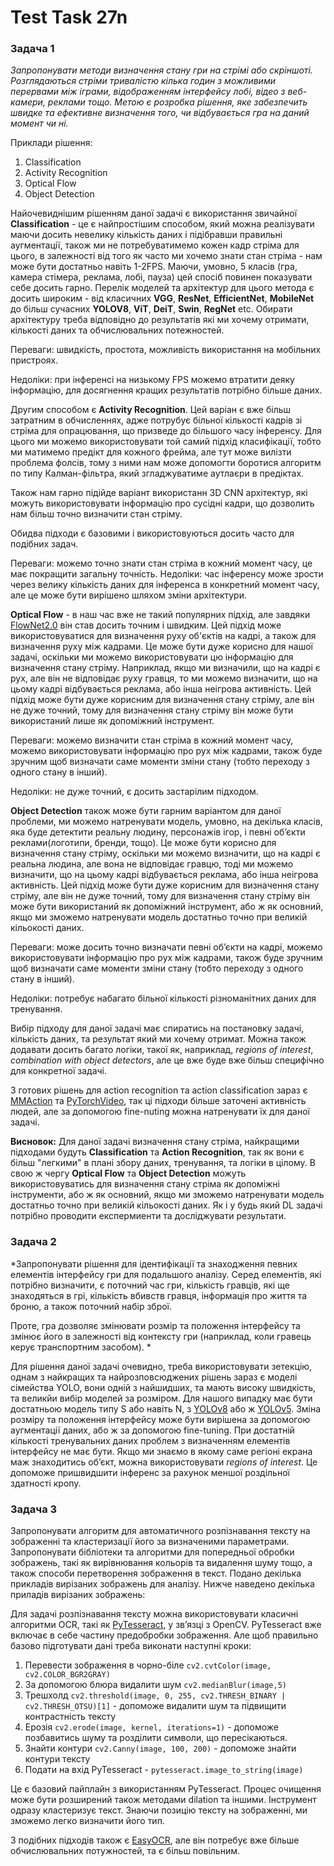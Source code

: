 # Test Task 27n

### Задача 1
*Запропонувати методи визначення стану гри на стрімі або скріншоті. Розглядаються стріми тривалістю кілька годин з можливими перервами між іграми, відображенням інтерфейсу лобі, відео з веб-камери, реклами тощо. Метою є розробка рішення, яке забезпечить швидке та ефективне визначення того, чи відбувається гра на даний момент чи ні.*

Приклади рішення:

1. Classification
2. Activity Recognition 
3. Optical Flow
4. Object Detection

Найочевиднішим рішенням даної задачі є використання звичайної **Classification** - це є найпростішим способом, який можна реалізувати маючи досить невелику кількість даних і підібравши правильні аугментації, також ми не потребуватимемо кожен кадр стріма для цього, в залежності від того як часто ми хочемо знати стан стріма - нам може бути достатньо навіть 1-2FPS. Маючи, умовно, 5 класів (гра, камера стімера, реклама, лобі, пауза) цей спосіб повинен показувати себе досить гарно. Перелік моделей та архітектур для цього метода є досить широким - від класичних **VGG**, **ResNet**, **EfficientNet**, **MobileNet** до більш сучасних **YOLOV8**, **ViT**, **DeiT**, **Swin**, **RegNet** etc. Обирати архітектуру треба відповідно до результатів які ми хочему отримати, кількості даних та обчислювальних потежностей.

Переваги: швидкість, простота, можливість використання на мобільних пристроях.

Недоліки: при інференсі на низькому FPS можемо втратити деяку інформацію, для досягнення кращих результатів потрібно більше даних.


Другим способом є **Activity Recognition**. Цей варіан є вже більш затратним в обчисленнях, адже потрубує більної кількості кадрів зі стріма для опрацювання, що призведе до більшого часу інференсу. Для цього ми можемо використовувати той самий підхід класифікації, тобто ми матимемо предікт для кожного фрейма, але тут може вилізти проблема фолсів, тому з ними нам може допомогти боротися алгоритм по типу Калман-фільтра, який згладжуватиме аутлаєри в предіктах.

Також нам гарно підійде варіант використанн 3D CNN архітектур, які можуть використовувати інформацію про сусідні кадри, що дозволить нам більш точно визначити стан стріму.

Обидва підходи є базовими і використовуються досить часто для подібних задач. 

Переваги: можемо точно знати стан стріма в кожний момент часу, це має покращити загальну точність.
Недоліки: час інференсу може зрости через велику кількість даних для інференса в конкретний момент часу, але це може бути вирішено шляхом зміни архітектури.

**Optical Flow** - в наш час вже не такий популярних підхід, але завдяки [FlowNet2.0](https://arxiv.org/pdf/1612.01925.pdf) він став досить точним і швидким. Цей підхід може використовуватися для визначення руху об'єктів на кадрі, а також для визначення руху між кадрами. Це може бути дуже корисно для нашої задачі, оскільки ми можемо використовувати цю інформацію для визначення стану стріму. Наприклад, якщо ми визначили, що на кадрі є рух, але він не відповідає руху гравця, то ми можемо визначити, що на цьому кадрі відбувається реклама, або інша неігрова активність. Цей підхід може бути дуже корисним для визначення стану стріму, але він не дуже точний, тому для визначення стану стріму він може бути використаний лише як допоміжний інструмент.

Переваги: можемо визначити стан стріма в кожний момент часу, можемо використовувати інформацію про рух між кадрами, також буде зручним щоб визначати саме моменти зміни стану (тобто переходу з одного стану в інший).

Недоліки: не дуже точний, є досить застарілим підходом.


**Object Detection** також може бути гарним варіантом для даної проблеми, ми можемо натренувати модель, умовно, на декілька класів, яка буде детектити реальну людину, персонажів ігор, і певні обʼєкти реклами(логотипи, бренди, тощо). Це може бути корисно для визначення стану стріму, оскільки ми можемо визначити, що на кадрі є реальна людина, але вона не відповідає гравцю, тоді ми можемо визначити, що на цьому кадрі відбувається реклама, або інша неігрова активність. Цей підхід може бути дуже корисним для визначення стану стріму, але він не дуже точний, тому для визначення стану стріму він може бути використаний як допоміжний інструмент, або ж як основний, якщо ми зможемо натренувати модель достатньо точно при великій кільокості даних.

Переваги: може досить точно визначати певні обʼєкти на кадрі, можемо використовувати інформацію про рух між кадрами, також буде зручним щоб визначати саме моменти зміни стану (тобто переходу з одного стану в інший).

Недоліки: потребує набагато більної кількості різноманітних даних для тренування.


Вибір підходу для даної задачі має спиратись на постановку задачі, кількість даних, та результат який ми хочему отримат. Можна також додавати досить багато логіки, такої як, наприклад, *regions of interest*, *сombination with object detectors*, але це вже буде вже більш специфічно для конкретної задачі.

З готових рішень для action recognition та action classification зараз є [MMAction](https://github.com/open-mmlab/mmaction2) та [PyTorchVideo](https://github.com/facebookresearch/pytorchvideo), так ці підходи більше заточені активність людей, але за допомогою fine-nuting можна натренувати їх для даної задачі.

**Висновок:** Для даної задачі визначення стану стріма, найкращими підходами будуть **Classification** та **Action Recognition**, так як вони є більш "легкими" в плані збору даних, тренування, та логіки в цілому. В свою ж чергу **Optical Flow** та **Object Detection** можуть використовуватись для визначення стану стріма як допоміжні інструменти, або ж як основний, якщо ми зможемо натренувати модель достатньо точно при великій кільокості даних. Як і у будь який DL задачі потрібно проводити експермиенти та досліджувати результати.


### Задача 2
*Запропонувати рішення для ідентифікації та знаходження певних елементів інтерфейсу гри для подальшого аналізу. Серед елементів, які потрібно визначити, є поточний час гри, кількість гравців, які ще знаходяться в грі, кількість вбивств гравця, інформація про життя та броню, а також поточний набір зброї.

Проте, гра дозволяє змінювати розмір та положення інтерфейсу та змінює його в залежності від контексту гри (наприклад, коли гравець керує транспортним засобом).
*

Для рішення даної задачі очевидно, треба використовувати зетекцію, однам з найкращих та найрозповсюджених рішень зараз є моделі сімейства YOLO, вони одній з найшидших, та мають високу швидкість, та великйи вибір моделей за розміром. Для нашого випадку має бути достатньою модель типу S або навіть N, з [YOLOv8](https://github.com/ultralytics/ultralytics) або ж [YOLOv5](https://github.com/ultralytics/yolov5). Зміна розміру та положення інтерфейсу може бути вирішена за допомогою аугментації даних, або ж за допомогою fine-tuning. При достатній кількості тренувальних даних проблем з визначенням елементів інтерфейсу не має бути. Якщо ми знаємо в якому саме регіоні екрана маж знаходитись обʼєкт, можна використовувати *regions of interest*. Це допоможе пришвидшити інференс за рахунок меншої роздільної здатності кропу.



### Задача 3
Запропонувати алгоритм для автоматичного розпізнавання тексту на зображенні та кластеризації його за визначеними параметрами. Запропонувати бібліотеки та алгоритми для попередньої обробки зображень, такі як вирівнювання кольорів та видалення шуму тощо, а також способи перетворення зображення в текст. Подано декілька прикладів вирізаних зображень для аналізу. Нижче наведено декілька приладів вирізаних зображень:

Для задачі розпізнавання тексту можна використовувати класичні алгоритми OCR, такі як [PyTesseract](https://github.com/tesseract-ocr/tesseract), у звʼязці з OpenCV. PyTesseract вже включає в себе частину предобробки зображення. Але щоб правильно базово підготувати дані треба виконати наступні кроки: 
1. Перевести зображення в чорно-біле `cv2.cvtColor(image, cv2.COLOR_BGR2GRAY)`
2. За допомогою блюра видалити шум `cv2.medianBlur(image,5)`
3. Трешхолд `cv2.threshold(image, 0, 255, cv2.THRESH_BINARY | cv2.THRESH_OTSU)[1]` - допоможе видалити шум та підвищити контрастність тексту
4. Ерозія `cv2.erode(image, kernel, iterations=1)`  - допоможе позбавитись шуму та розділити символи, що пересікаються.
5. Знайти контури `cv2.Canny(image, 100, 200)` - допоможе знайти контури тексту
6. Подати на вхід PyTesseract - `pytesseract.image_to_string(image)`

Це є базовий пайплайн з використанням PyTesseract. Процес очищення може бути розширений також методами dilation та іншими. Інструмент одразу кластеризує текст. Знаючи позицію тексту на зображенні, ми зможемо легко визначити його тип.

З подібних підходів також є [EasyOCR](https://github.com/JaidedAI/EasyOCR), але він потребує вже більше обчислювальних потужностей, та є більш повільним.






